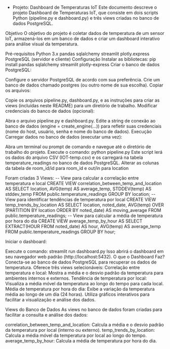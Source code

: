 - Projeto: Dashboard de Temperaturas IoT
Este documento descreve o projeto Dashboard de Temperaturas IoT, que consiste em dois scripts Python (pipeline.py e dashboard.py) e três views criadas no banco de dados PostgreSQL.

Objetivo
O objetivo do projeto é coletar dados de temperatura de um sensor IoT, armazená-los em um banco de dados e criar um dashboard interativo para análise visual da temperatura.

Pré-requisitos
Python 3.x
pandas
sqlalchemy
streamlit
plotly.express
PostgreSQL (servidor e cliente)
Configuração
Instalar as bibliotecas:
pip install pandas sqlalchemy streamlit plotly-express
Criar o banco de dados PostgreSQL:

Configure o servidor PostgreSQL de acordo com sua preferência.
Crie um banco de dados chamado postgres (ou outro nome de sua escolha).
Copiar os arquivos:

Copie os arquivos pipeline.py, dashboard.py, e as instruções para criar as views (incluídas neste README) para um diretório de trabalho.
Modificar credenciais do banco de dados (opcional):

Abra o arquivo pipeline.py e dashboard.py.
Edite a string de conexão ao banco de dados (engine = create_engine(...)) para refletir suas credenciais (nome do host, usuário, senha e nome do banco de dados).
Execução
Carregar dados no banco de dados (executar uma vez):

Abra um terminal ou prompt de comando e navegue até o diretório de trabalho do projeto.
Execute o comando: python pipeline.py
Este script lerá os dados do arquivo CSV (IOT-temp.csv) e os carregará na tabela temperature_readings no banco de dados PostgreSQL.
Alterar as colunas da tabela de room_id/id para room_id e out/in para location

Foram criadas 3 Views:
-- View para calcular a correlação entre temperatura e local 
CREATE VIEW correlation_between_temp_and_location AS SELECT location, AVG(temp) AS average_temp, STDDEV(temp) AS stddev_temp FROM public.temperature_readings GROUP BY location; 
-- View para identificar tendências de temperatura por local 
CREATE VIEW temp_trends_by_location AS SELECT location, noted_date, AVG(temp) OVER (PARTITION BY location ORDER BY noted_date) AS moving_average FROM public.temperature_readings; 
-- View para calcular a média de temperatura por hora do dia 
CREATE VIEW average_temp_by_hour AS SELECT EXTRACT(HOUR FROM noted_date) AS hour, AVG(temp) AS average_temp FROM public.temperature_readings GROUP BY hour;

Iniciar o dashboard:

Execute o comando: streamlit run dashboard.py
Isso abrirá o dashboard em seu navegador web padrão (http://localhost:5432).
O que o Dashboard Faz?
Conecta-se ao banco de dados PostgreSQL para recuperar os dados de temperatura.
Oferece três views selecionáveis:
Correlação entre temperatura e local: Mostra a média e o desvio padrão da temperatura para ambientes internos e externos.
Tendência de temperatura por local: Visualiza a média móvel da temperatura ao longo do tempo para cada local.
Média de temperatura por hora do dia: Exibe a variação da temperatura média ao longo de um dia (24 horas).
Utiliza gráficos interativos para facilitar a visualização e análise dos dados.

Views do Banco de Dados
As views no banco de dados foram criadas para facilitar a consulta e análise dos dados:

correlation_between_temp_and_location: Calcula a média e o desvio padrão da temperatura por local (interno ou externo).
temp_trends_by_location: Calcula a média móvel da temperatura por local ao longo do tempo.
average_temp_by_hour: Calcula a média de temperatura por hora do dia.
